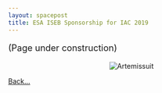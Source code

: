```yaml
---
layout: spacepost
title: ESA ISEB Sponsorship for IAC 2019
---
```


<p align="justify" style="font-size:18px">
	(Page under construction)
</p>

<p align="center">
	<img src="/Space/IAC2019/artemissuit.jpg" alt="Artemissuit" class="center">
</p>

<a href="/Space">Back...</a>

